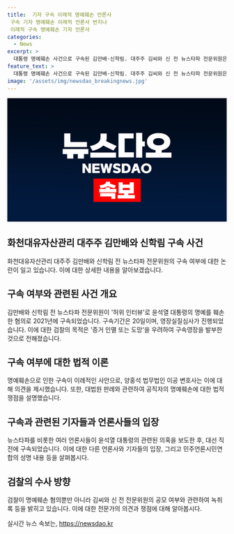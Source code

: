 ```yaml
---
title:  기자 구속 이례적 명예훼손 언론사
 구속 기자 명예훼손 이례적 언론사 번지나
 이례적 구속 명예훼손 기자 언론사
categories:
  - News
excerpt: >
  대통령 명예훼손 사건으로 구속된 김만배·신학림. 대주주 김씨와 신 전 뉴스타파 전문위원은 검찰의 허위 인터뷰로 명예를 훼손한 혐의로 구속됐다. 이례적인 명예훼손으로 구속된 것에 대한 놀람과 논란이 크다. 두 사람의 돈 거래와 대한민국을 지배하는 혼맥지도 책에 대한 사건 내용이 밝혀지고 있다. 이에 대한 법적 해석과 여론조작, 선거개입 공모 여부가 관심사로 떠오르고 있다. 검찰의 이번 구속으로 언론의 자유에 대한 우려도 증폭되고 있다.
feature_text: >
  대통령 명예훼손 사건으로 구속된 김만배·신학림. 대주주 김씨와 신 전 뉴스타파 전문위원은 검찰의 허위 인터뷰로 명예를 훼손한 혐의로 구속됐다. 이례적인 명예훼손으로 구속된 것에 대한 놀람과 논란이 크다. 두 사람의 돈 거래와 대한민국을 지배하는 혼맥지도 책에 대한 사건 내용이 밝혀지고 있다. 이에 대한 법적 해석과 여론조작, 선거개입 공모 여부가 관심사로 떠오르고 있다. 검찰의 이번 구속으로 언론의 자유에 대한 우려도 증폭되고 있다.
image: '/assets/img/newsdao_breakingnews.jpg'
---
```


<p><img src="/assets/img/newsdao_breakingnews.jpg" alt="koreaapp 속보" /></p>

<h2 data-ke-size="size26">화천대유자산관리 대주주 김만배와 신학림 구속 사건</h2>

<p data-ke-size="size16">화천대유자산관리 대주주 김만배와 신학림 전 뉴스타파 전문위원의 구속 여부에 대한 논란이 일고 있습니다. 이에 대한 상세한 내용을 알아보겠습니다.</p>

<h2 data-ke-size="size26">구속 여부와 관련된 사건 개요</h2>

<p data-ke-size="size16">김만배와 신학림 전 뉴스타파 전문위원이 '허위 인터뷰'로 윤석열 대통령의 명예를 훼손한 혐의로 2021년에 구속되었습니다. 구속기간은 20일이며, 영장실질심사가 진행되었습니다. 이에 대한 검찰의 목적은 '증거 인멸 또는 도망'을 우려하여 구속영장을 발부한 것으로 전해졌습니다.</p>

<h2 data-ke-size="size26">구속 여부에 대한 법적 이론</h2>

<p data-ke-size="size16">명예훼손으로 인한 구속이 이례적인 사안으로, 양홍석 법무법인 이공 변호사는 이에 대해 의견을 제시했습니다. 또한, 대법원 판례와 관련하여 공직자의 명예훼손에 대한 법적 쟁점을 설명했습니다.</p>

<h2 data-ke-size="size26">구속과 관련된 기자들과 언론사들의 입장</h2>

<p data-ke-size="size16">뉴스타파를 비롯한 여러 언론사들이 윤석열 대통령의 관련된 의혹을 보도한 후, 대선 직전에 구속되었습니다. 이에 대한 다른 언론사와 기자들의 입장, 그리고 민주언론시민연합의 성명 내용 등을 살펴봅시다.</p>

<h2 data-ke-size="size26">검찰의 수사 방향</h2>

<p data-ke-size="size16">검찰이 명예훼손 혐의뿐만 아니라 김씨와 신 전 전문위원의 공모 여부와 관련하여 녹취록 등을 밝히고 있습니다. 이에 대한 전문가의 의견과 쟁점에 대해 알아봅시다.</p>
실시간 뉴스 속보는, <a href="https://newsdao.kr" rel="dofollow">https://newsdao.kr</a>


